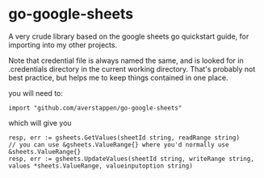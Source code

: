 # go-google-sheets

A very crude library based on the google sheets go quickstart guide, for importing into my other projects.

Note that credential file is always named the same, and is looked for in .credentials directory in the current working directory. That's probably not best practice, but helps me to keep things contained in one place.

you will need to:

```
import "github.com/averstappen/go-google-sheets"
```

which will give you

```
resp, err := gsheets.GetValues(sheetId string, readRange string)
// you can use &gsheets.ValueRange{} where you'd normally use &sheets.ValueRange{}
resp, err := gsheets.UpdateValues(sheetId string, writeRange string, values *sheets.ValueRange, valueinputoption string)
```

